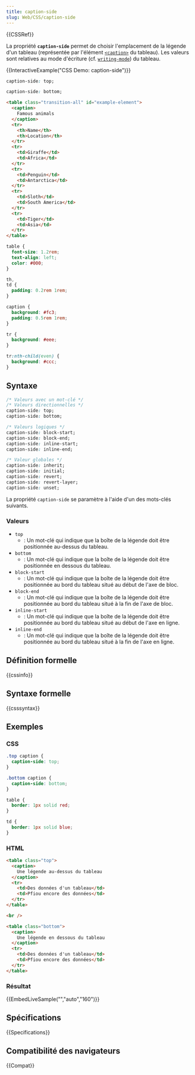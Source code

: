 ```yaml
---
title: caption-side
slug: Web/CSS/caption-side
---
```


{{CSSRef}}

La propriété **`caption-side`** permet de choisir l'emplacement de la légende d'un tableau (représentée par l'élément [`<caption>`](/fr/docs/Web/HTML/Element/caption) du tableau). Les valeurs sont relatives au mode d'écriture (cf. [`writing-mode`](/fr/docs/Web/CSS/writing-mode)) du tableau.

{{InteractiveExample("CSS Demo: caption-side")}}

```css interactive-example-choice
caption-side: top;
```

```css interactive-example-choice
caption-side: bottom;
```

```html interactive-example
<table class="transition-all" id="example-element">
  <caption>
    Famous animals
  </caption>
  <tr>
    <th>Name</th>
    <th>Location</th>
  </tr>
  <tr>
    <td>Giraffe</td>
    <td>Africa</td>
  </tr>
  <tr>
    <td>Penguin</td>
    <td>Antarctica</td>
  </tr>
  <tr>
    <td>Sloth</td>
    <td>South America</td>
  </tr>
  <tr>
    <td>Tiger</td>
    <td>Asia</td>
  </tr>
</table>
```

```css interactive-example
table {
  font-size: 1.2rem;
  text-align: left;
  color: #000;
}

th,
td {
  padding: 0.2rem 1rem;
}

caption {
  background: #fc3;
  padding: 0.5rem 1rem;
}

tr {
  background: #eee;
}

tr:nth-child(even) {
  background: #ccc;
}
```

## Syntaxe

```css
/* Valeurs avec un mot-clé */
/* Valeurs directionnelles */
caption-side: top;
caption-side: bottom;

/* Valeurs logiques */
caption-side: block-start;
caption-side: block-end;
caption-side: inline-start;
caption-side: inline-end;

/* Valeur globales */
caption-side: inherit;
caption-side: initial;
caption-side: revert;
caption-side: revert-layer;
caption-side: unset;
```

La propriété `caption-side` se paramètre à l'aide d'un des mots-clés suivants.

### Valeurs

- `top`
  - : Un mot-clé qui indique que la boîte de la légende doit être positionnée au-dessus du tableau.
- `bottom`
  - : Un mot-clé qui indique que la boîte de la légende doit être positionnée en dessous du tableau.
- `block-start`
  - : Un mot-clé qui indique que la boîte de la légende doit être positionnée au bord du tableau situé au début de l'axe de bloc.
- `block-end`
  - : Un mot-clé qui indique que la boîte de la légende doit être positionnée au bord du tableau situé à la fin de l'axe de bloc.
- `inline-start`
  - : Un mot-clé qui indique que la boîte de la légende doit être positionnée au bord du tableau situé au début de l'axe en ligne.
- `inline-end`
  - : Un mot-clé qui indique que la boîte de la légende doit être positionnée au bord du tableau situé à la fin de l'axe en ligne.

## Définition formelle

{{cssinfo}}

## Syntaxe formelle

{{csssyntax}}

## Exemples

### CSS

```css
.top caption {
  caption-side: top;
}

.bottom caption {
  caption-side: bottom;
}

table {
  border: 1px solid red;
}

td {
  border: 1px solid blue;
}
```

### HTML

```html
<table class="top">
  <caption>
    Une légende au-dessus du tableau
  </caption>
  <tr>
    <td>Des données d'un tableau</td>
    <td>Pfiou encore des données</td>
  </tr>
</table>

<br />

<table class="bottom">
  <caption>
    Une légende en dessous du tableau
  </caption>
  <tr>
    <td>Des données d'un tableau</td>
    <td>Pfiou encore des données</td>
  </tr>
</table>
```

### Résultat

{{EmbedLiveSample("","auto","160")}}

## Spécifications

{{Specifications}}

## Compatibilité des navigateurs

{{Compat}}
